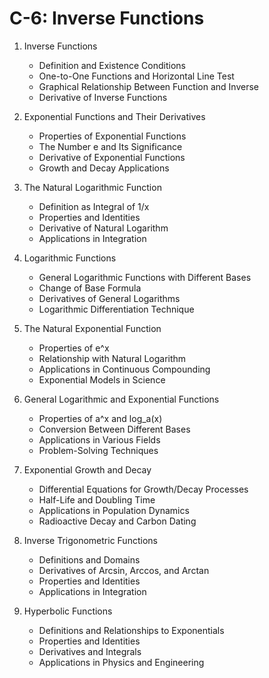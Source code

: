 # C-6: Inverse Functions

1. Inverse Functions
   - Definition and Existence Conditions
   - One-to-One Functions and Horizontal Line Test
   - Graphical Relationship Between Function and Inverse
   - Derivative of Inverse Functions

2. Exponential Functions and Their Derivatives
   - Properties of Exponential Functions
   - The Number e and Its Significance
   - Derivative of Exponential Functions
   - Growth and Decay Applications

3. The Natural Logarithmic Function
   - Definition as Integral of 1/x
   - Properties and Identities
   - Derivative of Natural Logarithm
   - Applications in Integration

4. Logarithmic Functions
   - General Logarithmic Functions with Different Bases
   - Change of Base Formula
   - Derivatives of General Logarithms
   - Logarithmic Differentiation Technique

5. The Natural Exponential Function
   - Properties of e^x
   - Relationship with Natural Logarithm
   - Applications in Continuous Compounding
   - Exponential Models in Science

6. General Logarithmic and Exponential Functions
   - Properties of a^x and log_a(x)
   - Conversion Between Different Bases
   - Applications in Various Fields
   - Problem-Solving Techniques

7. Exponential Growth and Decay
   - Differential Equations for Growth/Decay Processes
   - Half-Life and Doubling Time
   - Applications in Population Dynamics
   - Radioactive Decay and Carbon Dating

8. Inverse Trigonometric Functions
   - Definitions and Domains
   - Derivatives of Arcsin, Arccos, and Arctan
   - Properties and Identities
   - Applications in Integration

9. Hyperbolic Functions
   - Definitions and Relationships to Exponentials
   - Properties and Identities
   - Derivatives and Integrals
   - Applications in Physics and Engineering
